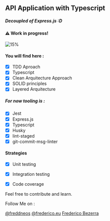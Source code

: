 ## API Application with Typescript
##### Decoupled of Express.js :D

#### ⚠️  Work in progress! 

![15%](https://progress-bar.dev/15)

#### You will find here :

- [x] TDD Aproach
- [x] Typescript
- [x] Clean Arquitecture Approach
- [x] SOLID principles
- [x] Layered Arquitecture

##### For now tooling is :
- [x] Jest
- [x] Express.js
- [x] Typescript
- [x] Husky
- [x] lint-staged
- [x] git-commit-msg-linter

#### Strategies
- [x] Unit testing
- [x] Integration testing
- [x] Code coverage


Feel free to contribute and learn.

Follow Me on :

[@freddneos](https://github.com/freddneos) 
[@frederico.eu](https://instagram.com/@frederico.eu) 
[Frederico Bezerra](https://linkedin/in/fredericobezerra)